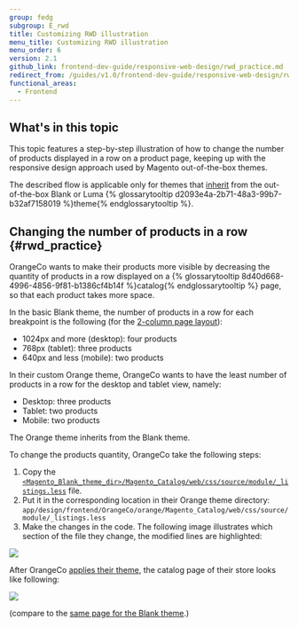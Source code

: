 ```yaml
---
group: fedg
subgroup: E_rwd
title: Customizing RWD illustration
menu_title: Customizing RWD illustration
menu_order: 6
version: 2.1
github_link: frontend-dev-guide/responsive-web-design/rwd_practice.md
redirect_from: /guides/v1.0/frontend-dev-guide/responsive-web-design/rwd_practice.html
functional_areas:
  - Frontend
---
```

## What's in this topic

This topic features a step-by-step illustration of how to change the number of products displayed in a row on a product page, keeping up with the responsive design approach used by Magento out-of-the-box themes. 

The described flow is applicable only for themes that <a href="{{ page.baseurl }}/frontend-dev-guide/themes/theme-inherit.html" target="_blank">inherit</a> from the out-of-the-box Blank or Luma {% glossarytooltip d2093e4a-2b71-48a3-99b7-b32af7158019 %}theme{% endglossarytooltip %}.

## Changing the number of products in a row {#rwd_practice}

OrangeCo wants to make their products more visible by decreasing the quantity of products in a row displayed on a {% glossarytooltip 8d40d668-4996-4856-9f81-b1386cf4b14f %}catalog{% endglossarytooltip %} page, so that each product takes more space.

In the basic Blank theme, the number of products in a row for each breakpoint is the following (for the <a href="{{ page.baseurl }}/frontend-dev-guide/layouts/layout-types.html#layout-types-page" target="_blank">2-column page layout</a>):

<ul>
<li>1024px and more (desktop): four products</li>
<li>768px (tablet): three products</li>
<li>640px and less (mobile): two products</li>
</ul>

In their custom Orange theme, OrangeCo wants to have the least number of products in a row for the desktop and tablet view, namely:
<ul>
<li>Desktop: three products</li>
<li>Tablet: two products</li>
<li>Mobile: two products</li>
</ul>

The Orange theme inherits from the Blank theme.

To change the products quantity, OrangeCo take the following steps:
<ol>
<li>Copy the <a href="{{ site.mage2000url }}app/design/frontend/Magento/blank/Magento_Catalog/web/css/source/module/_listings.less" target="_blank"><code>&lt;Magento_Blank_theme_dir>/Magento_Catalog/web/css/source/module/_listings.less</code></a> file.</li>
<li>Put it in the corresponding location in their Orange theme directory: <code>app/design/frontend/OrangeCo/orange/Magento_Catalog/web/css/source/module/_listings.less </code></li>
<li>Make the changes in the code. The following image illustrates which section of the file they change, the modified lines are highlighted:</li>
</ol>
<p><img src="{{ site.baseurl }}/common/images/rwd_pract1.png"></p>

After OrangeCo <a href="{{ page.baseurl }}/frontend-dev-guide/themes/theme-apply.html" target="_blank">applies their theme</a>, the catalog page of their store looks like following:

<p><img src="{{ site.baseurl }}/common/images/rwd_practice.jpg"></p>

(compare to the <a href="{{ page.baseurl }}/frontend-dev-guide/responsive-web-design/rwd_overview.html#fedg_rwd_blank_ex" target="_blank">same page for the Blank theme</a>.)
